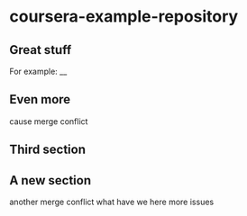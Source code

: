 # coursera-example-repository

## Great stuff
For example: __

## Even more
cause merge conflict

## Third section

## A new section
another merge conflict
what have we here
more issues
